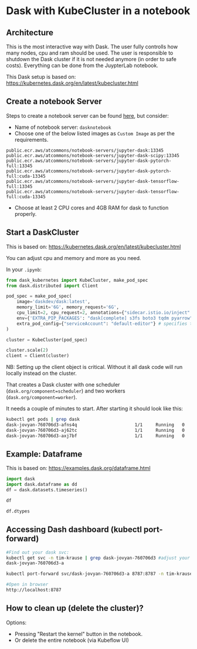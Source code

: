 
# Dask with KubeCluster in a notebook

## Architecture

This is the most interactive way with Dask. The user fully controlls how many nodes, cpu and ram should be used.
The user is responsible to shutdown the Dask cluster if it is not needed anymore (in order to safe costs).
Everything can be done from the JuypterLab notebook.

This Dask setup is based on: https://kubernetes.dask.org/en/latest/kubecluster.html

## Create a notebook Server

Steps to create a notebook server can be found [here](https://github.com/KubeSoup/docs/blob/main/notebooks/configuration.md), but consider:

- Name of notebook server: `dasknotebook`
- Choose one of the below listed images as `Custom Image` as per the requirements.
```
public.ecr.aws/atcommons/notebook-servers/jupyter-dask:13345
public.ecr.aws/atcommons/notebook-servers/jupyter-dask-scipy:13345
public.ecr.aws/atcommons/notebook-servers/jupyter-dask-pytorch-full:13345
public.ecr.aws/atcommons/notebook-servers/jupyter-dask-pytorch-full:cuda-13345
public.ecr.aws/atcommons/notebook-servers/jupyter-dask-tensorflow-full:13345
public.ecr.aws/atcommons/notebook-servers/jupyter-dask-tensorflow-full:cuda-13345
```
- Choose at least 2 CPU cores and 4GB RAM for dask to function properly.

## Start a DaskCluster

This is based on: https://kubernetes.dask.org/en/latest/kubecluster.html

You can adjust cpu and memory and more as you need.

In your `.ipynb`:
```python
from dask_kubernetes import KubeCluster, make_pod_spec
from dask.distributed import Client

pod_spec = make_pod_spec(
    image='daskdev/dask:latest',
    memory_limit='6G', memory_request='6G',
    cpu_limit=2, cpu_request=2, annotations={"sidecar.istio.io/inject": "false"},
    env={'EXTRA_PIP_PACKAGES': "dask[complete] s3fs boto3 tqdm pyarrow"}, # custom packages to be installed inside the workers
    extra_pod_config={"serviceAccount": "default-editor"} # specifies to use the service account of the notebeook instance, it enables automatic S3 authentication
)

cluster = KubeCluster(pod_spec)

cluster.scale(2)
client = Client(cluster)
```

NB: Setting up the client object is critical. Without it all dask code will run locally instead on the cluster.

That creates a Dask cluster with one scheduler (`dask.org/component=scheduler`) and two workers (`dask.org/component=worker`).

It needs a couple of minutes to start. After starting it should look like this:
```bash
kubectl get pods | grep dask
dask-jovyan-760706d3-afns4q                      1/1     Running   0          2m51s
dask-jovyan-760706d3-aj62tc                      1/1     Running   0          3m19s
dask-jovyan-760706d3-axj7bf                      1/1     Running   0          2m51s
```

## Example: Dataframe

This is based on: https://examples.dask.org/dataframe.html

```python
import dask
import dask.dataframe as dd
df = dask.datasets.timeseries()

df

df.dtypes
```

## Accessing Dash dashboard (kubectl port-forward)

```bash
#Find out your dask svc:
kubectl get svc -n tim-krause | grep dask-jovyan-760706d3 #adjust your namespace and the random name of the dask cluster
dask-jovyan-760706d3-a

kubectl port-forward svc/dask-jovyan-760706d3-a 8787:8787 -n tim-krause #adjust your namespace and the random name of the dask svc

#Open in browser
http://localhost:8787
```


## How to clean up (delete the cluster)?

Options:
- Pressing "Restart the kernel" button in the notebook.
- Or delete the entire notebook (via Kubeflow UI)
